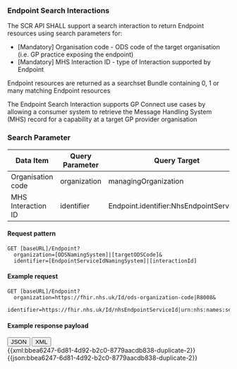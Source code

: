 ### Endpoint Search Interactions

The SCR API SHALL support a search interaction to return Endpoint resources using search parameters for:
- [Mandatory] Organisation code - ODS code of the target organisation (i.e. GP practice exposing the endpoint)
- [Mandatory] MHS Interaction ID - type of Interaction supported by Endpoint

Endpoint resources are returned as a searchset Bundle containing 0, 1 or many matching Endpoint resources

The Endpoint Search Interaction supports GP Connect use cases by allowing a consumer system to retrieve the Message Handling System (MHS) record for a capability at a target GP provider organisation

### Search Parameter

<table class="regular assets">
<thead>
<tr>
<th>Data Item</th>
<th>Query Parameter</th>
<th>Query Target</th>
<th>Example</th>
</tr>
</thead>
<tbody>
<tr>
<td>Organisation code</td>
<td>organization</td>
<td>managingOrganization</td>
<td>organization=[targetODSCode]</td>
</tr>
<tr>
<td>MHS Interaction ID</td>
<td>identifier</td>
<td>Endpoint.identifier:NhsEndpointServiceId</td>
<td>identifier=https://fhir.nhs.uk/Id/nhsEndpointServiceId|[interactionId]</td>
</tr>
</tbody>
</table>

#### Request pattern

```
GET [baseURL]/Endpoint?
  organization=[ODSNamingSystem]|[targetODSCode]&
  identifier=[EndpointServiceIdNamingSystem]|[interactionId]
```

#### Example request
```
GET [baseURL]/Endpoint?
  organization=https://fhir.nhs.uk/Id/ods-organization-code|R8008&
  identifier=https://fhir.nhs.uk/Id/nhsEndpointServiceId|urn:nhs:names:services:psis:REPC_IN150016UK05
```

#### Example response payload

<div class="tab">
  <button class="tablinks active" onclick="openTab(event, 'JSON')">JSON</button>
  <button class="tablinks" onclick="openTab(event, 'XML')">XML</button>
</div>
<div id="XML" class="tabcontent">
  {{xml:bbea6247-6d81-4d92-b2c0-8779aacdb838-duplicate-2}}
</div>
<div id="JSON" class="tabcontent" style="display:block">
  {{json:bbea6247-6d81-4d92-b2c0-8779aacdb838-duplicate-2}}
</div>

